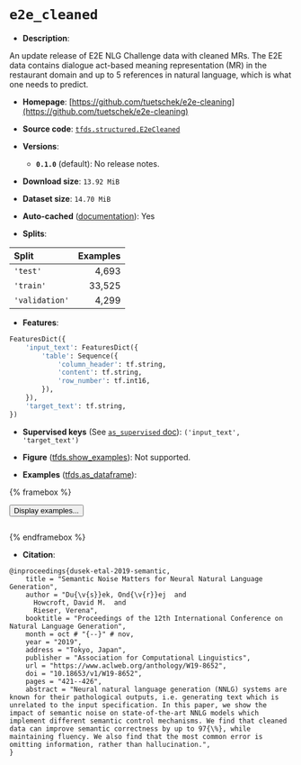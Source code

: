 <div itemscope itemtype="http://schema.org/Dataset">
  <div itemscope itemprop="includedInDataCatalog" itemtype="http://schema.org/DataCatalog">
    <meta itemprop="name" content="TensorFlow Datasets" />
  </div>
  <meta itemprop="name" content="e2e_cleaned" />
  <meta itemprop="description" content="An update release of E2E NLG Challenge data with cleaned MRs. The E2E data&#10;contains dialogue act-based meaning representation (MR) in the restaurant domain&#10;and up to 5 references in natural language, which is what one needs to predict.&#10;&#10;To use this dataset:&#10;&#10;```python&#10;import tensorflow_datasets as tfds&#10;&#10;ds = tfds.load(&#x27;e2e_cleaned&#x27;, split=&#x27;train&#x27;)&#10;for ex in ds.take(4):&#10;  print(ex)&#10;```&#10;&#10;See [the guide](https://www.tensorflow.org/datasets/overview) for more&#10;informations on [tensorflow_datasets](https://www.tensorflow.org/datasets).&#10;&#10;" />
  <meta itemprop="url" content="https://www.tensorflow.org/datasets/catalog/e2e_cleaned" />
  <meta itemprop="sameAs" content="https://github.com/tuetschek/e2e-cleaning" />
  <meta itemprop="citation" content="@inproceedings{dusek-etal-2019-semantic,&#10;    title = &quot;Semantic Noise Matters for Neural Natural Language Generation&quot;,&#10;    author = &quot;Du{\v{s}}ek, Ond{\v{r}}ej  and&#10;      Howcroft, David M.  and&#10;      Rieser, Verena&quot;,&#10;    booktitle = &quot;Proceedings of the 12th International Conference on Natural Language Generation&quot;,&#10;    month = oct # &quot;{--}&quot; # nov,&#10;    year = &quot;2019&quot;,&#10;    address = &quot;Tokyo, Japan&quot;,&#10;    publisher = &quot;Association for Computational Linguistics&quot;,&#10;    url = &quot;https://www.aclweb.org/anthology/W19-8652&quot;,&#10;    doi = &quot;10.18653/v1/W19-8652&quot;,&#10;    pages = &quot;421--426&quot;,&#10;    abstract = &quot;Neural natural language generation (NNLG) systems are known for their pathological outputs, i.e. generating text which is unrelated to the input specification. In this paper, we show the impact of semantic noise on state-of-the-art NNLG models which implement different semantic control mechanisms. We find that cleaned data can improve semantic correctness by up to 97{\%}, while maintaining fluency. We also find that the most common error is omitting information, rather than hallucination.&quot;,&#10;}" />
</div>

# `e2e_cleaned`


*   **Description**:

An update release of E2E NLG Challenge data with cleaned MRs. The E2E data
contains dialogue act-based meaning representation (MR) in the restaurant domain
and up to 5 references in natural language, which is what one needs to predict.

*   **Homepage**:
    [https://github.com/tuetschek/e2e-cleaning](https://github.com/tuetschek/e2e-cleaning)

*   **Source code**:
    [`tfds.structured.E2eCleaned`](https://github.com/tensorflow/datasets/tree/master/tensorflow_datasets/structured/e2e_cleaned.py)

*   **Versions**:

    *   **`0.1.0`** (default): No release notes.

*   **Download size**: `13.92 MiB`

*   **Dataset size**: `14.70 MiB`

*   **Auto-cached**
    ([documentation](https://www.tensorflow.org/datasets/performances#auto-caching)):
    Yes

*   **Splits**:

Split          | Examples
:------------- | -------:
`'test'`       | 4,693
`'train'`      | 33,525
`'validation'` | 4,299

*   **Features**:

```python
FeaturesDict({
    'input_text': FeaturesDict({
        'table': Sequence({
            'column_header': tf.string,
            'content': tf.string,
            'row_number': tf.int16,
        }),
    }),
    'target_text': tf.string,
})
```

*   **Supervised keys** (See
    [`as_supervised` doc](https://www.tensorflow.org/datasets/api_docs/python/tfds/load#args)):
    `('input_text', 'target_text')`

*   **Figure**
    ([tfds.show_examples](https://www.tensorflow.org/datasets/api_docs/python/tfds/visualization/show_examples)):
    Not supported.

*   **Examples**
    ([tfds.as_dataframe](https://www.tensorflow.org/datasets/api_docs/python/tfds/as_dataframe)):

<!-- mdformat off(HTML should not be auto-formatted) -->

{% framebox %}

<button id="displaydataframe">Display examples...</button>
<div id="dataframecontent" style="overflow-x:auto"></div>
<script>
const url = "https://storage.googleapis.com/tfds-data/visualization/dataframe/e2e_cleaned-0.1.0.html";
const dataButton = document.getElementById('displaydataframe');
dataButton.addEventListener('click', async () => {
  // Disable the button after clicking (dataframe loaded only once).
  dataButton.disabled = true;

  const contentPane = document.getElementById('dataframecontent');
  try {
    const response = await fetch(url);
    // Error response codes don't throw an error, so force an error to show
    // the error message.
    if (!response.ok) throw Error(response.statusText);

    const data = await response.text();
    contentPane.innerHTML = data;
  } catch (e) {
    contentPane.innerHTML =
        'Error loading examples. If the error persist, please open '
        + 'a new issue.';
  }
});
</script>

{% endframebox %}

<!-- mdformat on -->

*   **Citation**:

```
@inproceedings{dusek-etal-2019-semantic,
    title = "Semantic Noise Matters for Neural Natural Language Generation",
    author = "Du{\v{s}}ek, Ond{\v{r}}ej  and
      Howcroft, David M.  and
      Rieser, Verena",
    booktitle = "Proceedings of the 12th International Conference on Natural Language Generation",
    month = oct # "{--}" # nov,
    year = "2019",
    address = "Tokyo, Japan",
    publisher = "Association for Computational Linguistics",
    url = "https://www.aclweb.org/anthology/W19-8652",
    doi = "10.18653/v1/W19-8652",
    pages = "421--426",
    abstract = "Neural natural language generation (NNLG) systems are known for their pathological outputs, i.e. generating text which is unrelated to the input specification. In this paper, we show the impact of semantic noise on state-of-the-art NNLG models which implement different semantic control mechanisms. We find that cleaned data can improve semantic correctness by up to 97{\%}, while maintaining fluency. We also find that the most common error is omitting information, rather than hallucination.",
}
```

